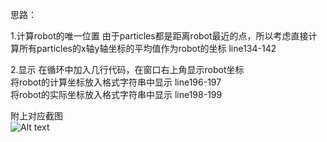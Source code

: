 思路： 

1.计算robot的唯一位置
由于particles都是距离robot最近的点，所以考虑直接计算所有particles的x轴y轴坐标的平均值作为robot的坐标  line134-142       

2.显示
在循环中加入几行代码，在窗口右上角显示robot坐标    
将robot的计算坐标放入格式字符串中显示  line196-197  
将robot的实际坐标放入格式字符串中显示  line198-199

附上对应截图  
![Alt text](https://github.com/Jay-gt/Particle-Filter/blob/master/%E6%94%B9%E9%80%A01%E6%88%AA%E5%9B%BE.jpg)
